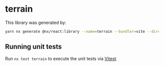 # terrain

This library was generated by:

```sh
yarn nx generate @nx/react:library --name=terrain --bundler=vite --directory=libs/terrain --compiler=swc --importPath=@geovanni/terrain --style=none --unitTestRunner=jest --no-interactive
```

## Running unit tests

Run `nx test terrain` to execute the unit tests via [Vitest](https://vitest.dev/).
